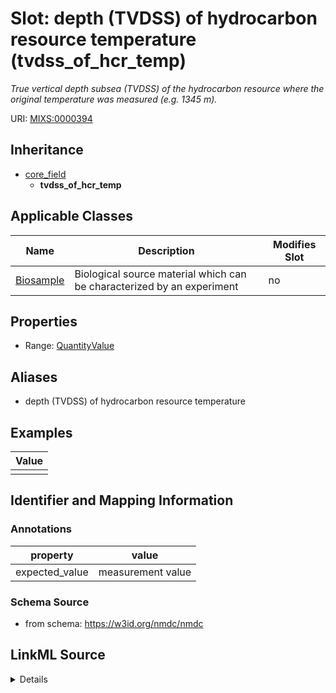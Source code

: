 # Slot: depth (TVDSS) of hydrocarbon resource temperature (tvdss_of_hcr_temp)


_True vertical depth subsea (TVDSS) of the hydrocarbon resource where the original temperature was measured (e.g. 1345 m)._



URI: [MIXS:0000394](https://w3id.org/mixs/0000394)




## Inheritance

* [core_field](core_field.md)
    * **tvdss_of_hcr_temp**





## Applicable Classes

| Name | Description | Modifies Slot |
| --- | --- | --- |
[Biosample](Biosample.md) | Biological source material which can be characterized by an experiment |  no  |







## Properties

* Range: [QuantityValue](QuantityValue.md)



## Aliases


* depth (TVDSS) of hydrocarbon resource temperature




## Examples

| Value |
| --- |
|  |

## Identifier and Mapping Information





### Annotations

| property | value |
| --- | --- |
| expected_value | measurement value || preferred_unit | meter || occurrence | 1 |



### Schema Source


* from schema: https://w3id.org/nmdc/nmdc




## LinkML Source

<details>
```yaml
name: tvdss_of_hcr_temp
annotations:
  expected_value:
    tag: expected_value
    value: measurement value
  preferred_unit:
    tag: preferred_unit
    value: meter
  occurrence:
    tag: occurrence
    value: '1'
description: True vertical depth subsea (TVDSS) of the hydrocarbon resource where
  the original temperature was measured (e.g. 1345 m).
title: depth (TVDSS) of hydrocarbon resource temperature
examples:
- value: ''
from_schema: https://w3id.org/nmdc/nmdc
aliases:
- depth (TVDSS) of hydrocarbon resource temperature
rank: 1000
is_a: core field
slot_uri: MIXS:0000394
multivalued: false
alias: tvdss_of_hcr_temp
domain_of:
- Biosample
range: QuantityValue

```
</details>